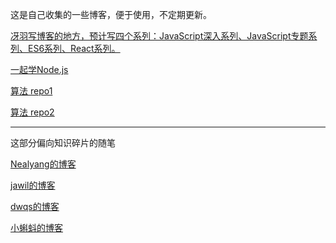 这是自己收集的一些博客，便于使用，不定期更新。

[冴羽写博客的地方，预计写四个系列：JavaScript深入系列、JavaScript专题系列、ES6系列、React系列。](https://github.com/mqyqingfeng/Blog)

[一起学Node.js](https://github.com/nswbmw/N-blog)

[算法 repo1](https://github.com/dongyuanxin/blog)

[算法 repo2](https://github.com/labuladong/fucking-algorithm)

---------
这部分偏向知识碎片的随笔

[Nealyang的博客](https://github.com/Nealyang/PersonalBlog)

[jawil的博客](https://github.com/jawil/blog)

[dwqs的博客](https://github.com/dwqs/blog)

[小蝌蚪的博客](https://github.com/airuikun/blog)

